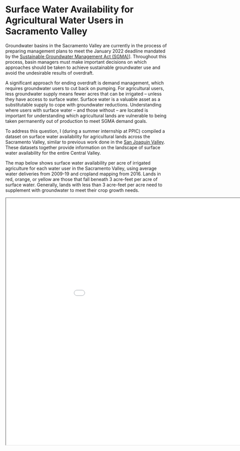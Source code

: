 # Surface Water Availability for Agricultural Water Users in Sacramento Valley

Groundwater basins in the Sacramento Valley are currently in the process of preparing management plans to meet the January 2022 deadline mandated by the [Sustainable Groundwater Management Act (SGMA)](https://water.ca.gov/Programs/Groundwater-Management/SGMA-Groundwater-Management)]. Throughout this process, basin managers must make important decisions on which approaches should be taken to achieve sustainable groundwater use and avoid the undesirable results of overdraft.

A significant approach for ending overdraft is demand management, which requires groundwater users to cut back on pumping. For agricultural users, less groundwater supply means fewer acres that can be irrigated – unless they have access to surface water. Surface water is a valuable asset as a substitutable supply to cope with groundwater reductions. Understanding where users with surface water – and those without – are located is important for understanding which agricultural lands are vulnerable to being taken permanently out of production to meet SGMA demand goals.

To address this question, I (during a summer internship at PPIC) compiled a dataset on surface water availability for agricultural lands across the Sacramento Valley, similar to previous work done in the [San Joaquin Valley](https://www.ppic.org/blog/water-availability-for-san-joaquin-valley-farms-a-balancing-act/). These datasets together provide information on the landscape of surface water availability for the entire Central Valley. 

The map below shows surface water availability per acre of irrigated agriculture for each water user in the Sacramento Valley, using average water deliveries from 2009-19 and cropland mapping from 2016. Lands in red, orange, or yellow are those that fall beneath 3 acre-feet per acre of surface water. Generally, lands with less than 3 acre-feet per acre need to supplement with groundwater to meet their crop growth needs. 

<iframe src="asst2/index.html" height=768 width=1024></iframe>

